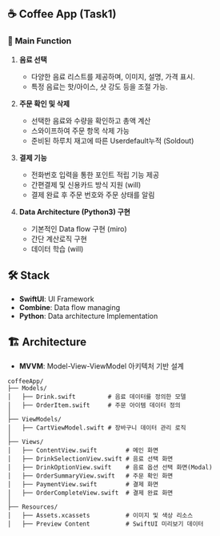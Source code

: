 ## ☕️ Coffee App (Task1)

### 🔑 **Main Function**
1. **음료 선택**  
   - 다양한 음료 리스트를 제공하며, 이미지, 설명, 가격 표시.  
   - 특정 음료는 핫/아이스, 샷 강도 등을 조절 가능.

2. **주문 확인 및 삭제**  
   - 선택한 음료와 수량을 확인하고 총액 계산
   - 스와이프하여 주문 항목 삭제 가능
   - 준비된 하루치 재고에 따른 Userdefault누적 (Soldout)

3. **결제 기능**  
   - 전화번호 입력을 통한 포인트 적립 기능 제공
   - 간편결제 및 신용카드 방식 지원 (will)
   - 결제 완료 후 주문 번호와 주문 상태를 알림

4. **Data Architecture (Python3) 구현**  
   - 기본적인 Data flow 구현 (miro)
   - 간단 계산로직 구현
   - 데이터 학습 (will) 


## 🛠️ **Stack**
- **SwiftUI**: UI Framework
- **Combine**: Data flow managing
- **Python**: Data architecture Implementation


## 🏗️ **Architecture**
- **MVVM**: Model-View-ViewModel 아키텍처 기반 설계

```
coffeeApp/
├── Models/
│   ├── Drink.swift         # 음료 데이터를 정의한 모델
│   ├── OrderItem.swift     # 주문 아이템 데이터 정의
│
├── ViewModels/
│   ├── CartViewModel.swift # 장바구니 데이터 관리 로직
│
├── Views/
│   ├── ContentView.swift        # 메인 화면
│   ├── DrinkSelectionView.swift # 음료 선택 화면
│   ├── DrinkOptionView.swift    # 음료 옵션 선택 화면(Modal)
│   ├── OrderSummaryView.swift   # 주문 확인 화면
│   ├── PaymentView.swift        # 결제 화면
│   ├── OrderCompleteView.swift  # 결제 완료 화면
│
├── Resources/
│   ├── Assets.xcassets          # 이미지 및 색상 리소스
│   ├── Preview Content          # SwiftUI 미리보기 데이터
```
